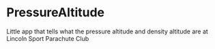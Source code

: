 # PressureAltitude
Little app that tells what the pressure altitude and density altitude are at Lincoln Sport Parachute Club

